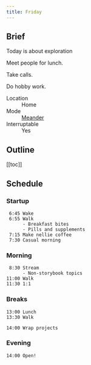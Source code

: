 ```yaml
---
title: Friday
---
```


## Brief

Today is about exploration

Meet people for lunch.

Take calls.

Do hobby work.

<dl>
  <dt>Location</dt>
  <dd>Home</dd>

  <dt>Mode</dt>
  <dd><a href="/mode/meander">Meander</a></dd>

  <dt>Interruptable</dt>
  <dd>Yes</dd>
</dl>

## Outline

[[toc]]

## Schedule

### Startup

```
 6:45 Wake
 6:55 Walk
      - Breakfast bites
      - Pills and supplements
 7:15 Make nellie coffee
 7:30 Casual morning
```

### Morning

```
 8:30 Stream
      - Non-storybook topics
11:00 Walk
11:30 1:1
```

### Breaks

```
13:00 Lunch
13:30 Walk

14:00 Wrap projects
```

### Evening

```
14:00 Open!
```
